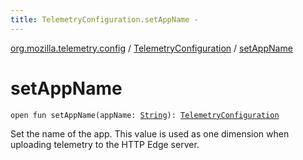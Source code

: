 ```yaml
---
title: TelemetryConfiguration.setAppName - 
---
```


[org.mozilla.telemetry.config](../index.html) / [TelemetryConfiguration](index.html) / [setAppName](./set-app-name.html)

# setAppName

`open fun setAppName(appName: `[`String`](https://kotlinlang.org/api/latest/jvm/stdlib/kotlin/-string/index.html)`): `[`TelemetryConfiguration`](index.html)

Set the name of the app. This value is used as one dimension when uploading telemetry to the HTTP Edge server.


